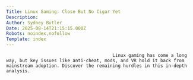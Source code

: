 ```yaml
---
Title: Linux Gaming: Close But No Cigar Yet
Description: 
Author: Sydney Butler
Date: 2025-08-14T21:15:15.000Z
Robots: noindex,nofollow
Template: index
---
```


                                            Linux gaming has come a long way, but key issues like anti-cheat, mods, and VR hold it back from mainstream adoption. Discover the remaining hurdles in this in-depth analysis.
                                        